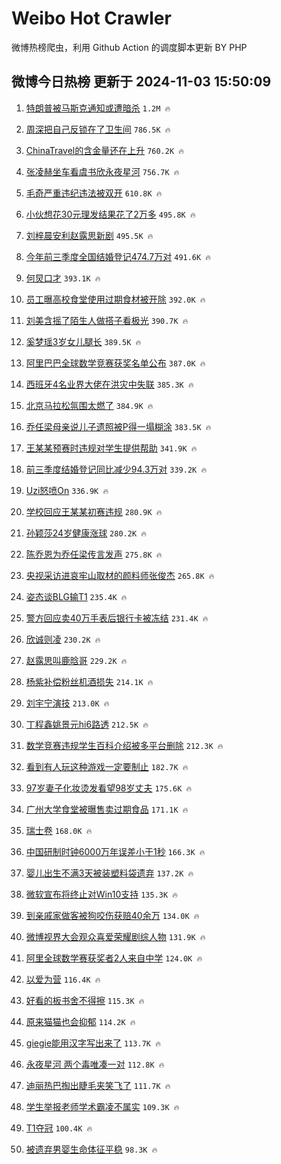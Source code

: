 # Weibo Hot Crawler 



微博热榜爬虫，利用 Github Action 的调度脚本更新 BY PHP 


## 微博今日热榜 更新于 2024-11-03 15:50:09 
1. [特朗普被马斯克通知或遭暗杀](https://s.weibo.com/weibo?q=%23%E7%89%B9%E6%9C%97%E6%99%AE%E8%A2%AB%E9%A9%AC%E6%96%AF%E5%85%8B%E9%80%9A%E7%9F%A5%E6%88%96%E9%81%AD%E6%9A%97%E6%9D%80%23&t=31&band_rank=1&Refer=top) `1.2M 🔥` 

1. [周深把自己反锁在了卫生间](https://s.weibo.com/weibo?q=%23%E5%91%A8%E6%B7%B1%E6%8A%8A%E8%87%AA%E5%B7%B1%E5%8F%8D%E9%94%81%E5%9C%A8%E4%BA%86%E5%8D%AB%E7%94%9F%E9%97%B4%23&t=31&band_rank=2&Refer=top) `786.5K 🔥` 

1. [ChinaTravel的含金量还在上升](https://s.weibo.com/weibo?q=%23ChinaTravel%E7%9A%84%E5%90%AB%E9%87%91%E9%87%8F%E8%BF%98%E5%9C%A8%E4%B8%8A%E5%8D%87%23&t=31&band_rank=3&Refer=top) `760.2K 🔥` 

1. [张凌赫坐车看虞书欣永夜星河](https://s.weibo.com/weibo?q=%23%E5%BC%A0%E5%87%8C%E8%B5%AB%E5%9D%90%E8%BD%A6%E7%9C%8B%E8%99%9E%E4%B9%A6%E6%AC%A3%E6%B0%B8%E5%A4%9C%E6%98%9F%E6%B2%B3%23&t=31&band_rank=4&Refer=top) `756.7K 🔥` 

1. [毛奇严重违纪违法被双开](https://s.weibo.com/weibo?q=%23%E6%AF%9B%E5%A5%87%E4%B8%A5%E9%87%8D%E8%BF%9D%E7%BA%AA%E8%BF%9D%E6%B3%95%E8%A2%AB%E5%8F%8C%E5%BC%80%23&t=31&band_rank=5&Refer=top) `610.8K 🔥` 

1. [小伙想花30元理发结果花了2万多](https://s.weibo.com/weibo?q=%23%E5%B0%8F%E4%BC%99%E6%83%B3%E8%8A%B130%E5%85%83%E7%90%86%E5%8F%91%E7%BB%93%E6%9E%9C%E8%8A%B1%E4%BA%862%E4%B8%87%E5%A4%9A%23&t=31&band_rank=6&Refer=top) `495.8K 🔥` 

1. [刘梓晨安利赵露思新剧](https://s.weibo.com/weibo?q=%23%E5%88%98%E6%A2%93%E6%99%A8%E5%AE%89%E5%88%A9%E8%B5%B5%E9%9C%B2%E6%80%9D%E6%96%B0%E5%89%A7%23&t=31&band_rank=7&Refer=top) `495.5K 🔥` 

1. [今年前三季度全国结婚登记474.7万对](https://s.weibo.com/weibo?q=%23%E4%BB%8A%E5%B9%B4%E5%89%8D%E4%B8%89%E5%AD%A3%E5%BA%A6%E5%85%A8%E5%9B%BD%E7%BB%93%E5%A9%9A%E7%99%BB%E8%AE%B0474.7%E4%B8%87%E5%AF%B9%23&t=31&band_rank=8&Refer=top) `491.6K 🔥` 

1. [何炅口才](https://s.weibo.com/weibo?q=%E4%BD%95%E7%82%85%E5%8F%A3%E6%89%8D&t=31&band_rank=9&Refer=top) `393.1K 🔥` 

1. [员工曝高校食堂使用过期食材被开除](https://s.weibo.com/weibo?q=%23%E5%91%98%E5%B7%A5%E6%9B%9D%E9%AB%98%E6%A0%A1%E9%A3%9F%E5%A0%82%E4%BD%BF%E7%94%A8%E8%BF%87%E6%9C%9F%E9%A3%9F%E6%9D%90%E8%A2%AB%E5%BC%80%E9%99%A4%23&t=31&band_rank=10&Refer=top) `392.0K 🔥` 

1. [刘美含摇了陌生人做搭子看极光](https://s.weibo.com/weibo?q=%E5%88%98%E7%BE%8E%E5%90%AB%E6%91%87%E4%BA%86%E9%99%8C%E7%94%9F%E4%BA%BA%E5%81%9A%E6%90%AD%E5%AD%90%E7%9C%8B%E6%9E%81%E5%85%89&t=31&band_rank=11&Refer=top) `390.7K 🔥` 

1. [奚梦瑶3岁女儿腿长](https://s.weibo.com/weibo?q=%23%E5%A5%9A%E6%A2%A6%E7%91%B63%E5%B2%81%E5%A5%B3%E5%84%BF%E8%85%BF%E9%95%BF%23&t=31&band_rank=12&Refer=top) `389.5K 🔥` 

1. [阿里巴巴全球数学竞赛获奖名单公布](https://s.weibo.com/weibo?q=%23%E9%98%BF%E9%87%8C%E5%B7%B4%E5%B7%B4%E5%85%A8%E7%90%83%E6%95%B0%E5%AD%A6%E7%AB%9E%E8%B5%9B%E8%8E%B7%E5%A5%96%E5%90%8D%E5%8D%95%E5%85%AC%E5%B8%83%23&t=31&band_rank=13&Refer=top) `387.0K 🔥` 

1. [西班牙4名业界大佬在洪灾中失联](https://s.weibo.com/weibo?q=%23%E8%A5%BF%E7%8F%AD%E7%89%994%E5%90%8D%E4%B8%9A%E7%95%8C%E5%A4%A7%E4%BD%AC%E5%9C%A8%E6%B4%AA%E7%81%BE%E4%B8%AD%E5%A4%B1%E8%81%94%23&t=31&band_rank=14&Refer=top) `385.3K 🔥` 

1. [北京马拉松氛围太燃了](https://s.weibo.com/weibo?q=%23%E5%8C%97%E4%BA%AC%E9%A9%AC%E6%8B%89%E6%9D%BE%E6%B0%9B%E5%9B%B4%E5%A4%AA%E7%87%83%E4%BA%86%23&t=31&band_rank=15&Refer=top) `384.9K 🔥` 

1. [乔任梁母亲说儿子遗照被P得一塌糊涂](https://s.weibo.com/weibo?q=%23%E4%B9%94%E4%BB%BB%E6%A2%81%E6%AF%8D%E4%BA%B2%E8%AF%B4%E5%84%BF%E5%AD%90%E9%81%97%E7%85%A7%E8%A2%ABP%E5%BE%97%E4%B8%80%E5%A1%8C%E7%B3%8A%E6%B6%82%23&t=31&band_rank=16&Refer=top) `383.5K 🔥` 

1. [王某某预赛时违规对学生提供帮助](https://s.weibo.com/weibo?q=%E7%8E%8B%E6%9F%90%E6%9F%90%E9%A2%84%E8%B5%9B%E6%97%B6%E8%BF%9D%E8%A7%84%E5%AF%B9%E5%AD%A6%E7%94%9F%E6%8F%90%E4%BE%9B%E5%B8%AE%E5%8A%A9&t=31&band_rank=17&Refer=top) `341.9K 🔥` 

1. [前三季度结婚登记同比减少94.3万对](https://s.weibo.com/weibo?q=%23%E5%89%8D%E4%B8%89%E5%AD%A3%E5%BA%A6%E7%BB%93%E5%A9%9A%E7%99%BB%E8%AE%B0%E5%90%8C%E6%AF%94%E5%87%8F%E5%B0%9194.3%E4%B8%87%E5%AF%B9%23&t=31&band_rank=18&Refer=top) `339.2K 🔥` 

1. [Uzi怒喷On](https://s.weibo.com/weibo?q=%23Uzi%E6%80%92%E5%96%B7On%23&t=31&band_rank=19&Refer=top) `336.9K 🔥` 

1. [学校回应王某某初赛违规](https://s.weibo.com/weibo?q=%E5%AD%A6%E6%A0%A1%E5%9B%9E%E5%BA%94%E7%8E%8B%E6%9F%90%E6%9F%90%E5%88%9D%E8%B5%9B%E8%BF%9D%E8%A7%84&t=31&band_rank=20&Refer=top) `280.9K 🔥` 

1. [孙颖莎24岁健康涨球](https://s.weibo.com/weibo?q=%23%E5%AD%99%E9%A2%96%E8%8E%8E24%E5%B2%81%E5%81%A5%E5%BA%B7%E6%B6%A8%E7%90%83%23&t=31&band_rank=21&Refer=top) `280.2K 🔥` 

1. [陈乔恩为乔任梁传言发声](https://s.weibo.com/weibo?q=%23%E9%99%88%E4%B9%94%E6%81%A9%E4%B8%BA%E4%B9%94%E4%BB%BB%E6%A2%81%E4%BC%A0%E8%A8%80%E5%8F%91%E5%A3%B0%23&t=31&band_rank=22&Refer=top) `275.8K 🔥` 

1. [央视采访进哀牢山取材的颜料师张俊杰](https://s.weibo.com/weibo?q=%23%E5%A4%AE%E8%A7%86%E9%87%87%E8%AE%BF%E8%BF%9B%E5%93%80%E7%89%A2%E5%B1%B1%E5%8F%96%E6%9D%90%E7%9A%84%E9%A2%9C%E6%96%99%E5%B8%88%E5%BC%A0%E4%BF%8A%E6%9D%B0%23&t=31&band_rank=23&Refer=top) `265.8K 🔥` 

1. [姿态谈BLG输T1](https://s.weibo.com/weibo?q=%23%E5%A7%BF%E6%80%81%E8%B0%88BLG%E8%BE%93T1%23&t=31&band_rank=24&Refer=top) `235.4K 🔥` 

1. [警方回应卖40万手表后银行卡被冻结](https://s.weibo.com/weibo?q=%23%E8%AD%A6%E6%96%B9%E5%9B%9E%E5%BA%94%E5%8D%9640%E4%B8%87%E6%89%8B%E8%A1%A8%E5%90%8E%E9%93%B6%E8%A1%8C%E5%8D%A1%E8%A2%AB%E5%86%BB%E7%BB%93%23&t=31&band_rank=25&Refer=top) `231.4K 🔥` 

1. [欣诚则凌](https://s.weibo.com/weibo?q=%E6%AC%A3%E8%AF%9A%E5%88%99%E5%87%8C&t=31&band_rank=26&Refer=top) `230.2K 🔥` 

1. [赵露思叫鹿晗哥](https://s.weibo.com/weibo?q=%23%E8%B5%B5%E9%9C%B2%E6%80%9D%E5%8F%AB%E9%B9%BF%E6%99%97%E5%93%A5%23&t=31&band_rank=27&Refer=top) `229.2K 🔥` 

1. [杨紫补偿粉丝机酒损失](https://s.weibo.com/weibo?q=%23%E6%9D%A8%E7%B4%AB%E8%A1%A5%E5%81%BF%E7%B2%89%E4%B8%9D%E6%9C%BA%E9%85%92%E6%8D%9F%E5%A4%B1%23&t=31&band_rank=28&Refer=top) `214.1K 🔥` 

1. [刘宇宁演技](https://s.weibo.com/weibo?q=%E5%88%98%E5%AE%87%E5%AE%81%E6%BC%94%E6%8A%80&t=31&band_rank=29&Refer=top) `213.0K 🔥` 

1. [丁程鑫姚景元hi6路透](https://s.weibo.com/weibo?q=%23%E4%B8%81%E7%A8%8B%E9%91%AB%E5%A7%9A%E6%99%AF%E5%85%83hi6%E8%B7%AF%E9%80%8F%23&t=31&band_rank=30&Refer=top) `212.5K 🔥` 

1. [数学竞赛违规学生百科介绍被多平台删除](https://s.weibo.com/weibo?q=%23%E6%95%B0%E5%AD%A6%E7%AB%9E%E8%B5%9B%E8%BF%9D%E8%A7%84%E5%AD%A6%E7%94%9F%E7%99%BE%E7%A7%91%E4%BB%8B%E7%BB%8D%E8%A2%AB%E5%A4%9A%E5%B9%B3%E5%8F%B0%E5%88%A0%E9%99%A4%23&t=31&band_rank=31&Refer=top) `212.3K 🔥` 

1. [看到有人玩这种游戏一定要制止](https://s.weibo.com/weibo?q=%23%E7%9C%8B%E5%88%B0%E6%9C%89%E4%BA%BA%E7%8E%A9%E8%BF%99%E7%A7%8D%E6%B8%B8%E6%88%8F%E4%B8%80%E5%AE%9A%E8%A6%81%E5%88%B6%E6%AD%A2%23&t=31&band_rank=32&Refer=top) `182.7K 🔥` 

1. [97岁妻子化妆烫发看望98岁丈夫](https://s.weibo.com/weibo?q=%2397%E5%B2%81%E5%A6%BB%E5%AD%90%E5%8C%96%E5%A6%86%E7%83%AB%E5%8F%91%E7%9C%8B%E6%9C%9B98%E5%B2%81%E4%B8%88%E5%A4%AB%23&t=31&band_rank=33&Refer=top) `175.6K 🔥` 

1. [广州大学食堂被曝售卖过期食品](https://s.weibo.com/weibo?q=%23%E5%B9%BF%E5%B7%9E%E5%A4%A7%E5%AD%A6%E9%A3%9F%E5%A0%82%E8%A2%AB%E6%9B%9D%E5%94%AE%E5%8D%96%E8%BF%87%E6%9C%9F%E9%A3%9F%E5%93%81%23&t=31&band_rank=34&Refer=top) `171.1K 🔥` 

1. [瑞士卷](https://s.weibo.com/weibo?q=%E7%91%9E%E5%A3%AB%E5%8D%B7&t=31&band_rank=35&Refer=top) `168.0K 🔥` 

1. [中国研制时钟6000万年误差小于1秒](https://s.weibo.com/weibo?q=%23%E4%B8%AD%E5%9B%BD%E7%A0%94%E5%88%B6%E6%97%B6%E9%92%9F6000%E4%B8%87%E5%B9%B4%E8%AF%AF%E5%B7%AE%E5%B0%8F%E4%BA%8E1%E7%A7%92%23&t=31&band_rank=36&Refer=top) `166.3K 🔥` 

1. [婴儿出生不满3天被装塑料袋遗弃](https://s.weibo.com/weibo?q=%23%E5%A9%B4%E5%84%BF%E5%87%BA%E7%94%9F%E4%B8%8D%E6%BB%A13%E5%A4%A9%E8%A2%AB%E8%A3%85%E5%A1%91%E6%96%99%E8%A2%8B%E9%81%97%E5%BC%83%23&t=31&band_rank=37&Refer=top) `137.2K 🔥` 

1. [微软宣布将终止对Win10支持](https://s.weibo.com/weibo?q=%23%E5%BE%AE%E8%BD%AF%E5%AE%A3%E5%B8%83%E5%B0%86%E7%BB%88%E6%AD%A2%E5%AF%B9Win10%E6%94%AF%E6%8C%81%23&t=31&band_rank=38&Refer=top) `135.3K 🔥` 

1. [到亲戚家做客被狗咬伤获赔40余万](https://s.weibo.com/weibo?q=%23%E5%88%B0%E4%BA%B2%E6%88%9A%E5%AE%B6%E5%81%9A%E5%AE%A2%E8%A2%AB%E7%8B%97%E5%92%AC%E4%BC%A4%E8%8E%B7%E8%B5%9440%E4%BD%99%E4%B8%87%23&t=31&band_rank=39&Refer=top) `134.0K 🔥` 

1. [微博视界大会观众喜爱荣耀剧综人物](https://s.weibo.com/weibo?q=%23%E5%BE%AE%E5%8D%9A%E8%A7%86%E7%95%8C%E5%A4%A7%E4%BC%9A%E8%A7%82%E4%BC%97%E5%96%9C%E7%88%B1%E8%8D%A3%E8%80%80%E5%89%A7%E7%BB%BC%E4%BA%BA%E7%89%A9%23&t=31&band_rank=40&Refer=top) `131.9K 🔥` 

1. [阿里全球数学赛获奖者2人来自中学](https://s.weibo.com/weibo?q=%23%E9%98%BF%E9%87%8C%E5%85%A8%E7%90%83%E6%95%B0%E5%AD%A6%E8%B5%9B%E8%8E%B7%E5%A5%96%E8%80%852%E4%BA%BA%E6%9D%A5%E8%87%AA%E4%B8%AD%E5%AD%A6%23&t=31&band_rank=41&Refer=top) `124.0K 🔥` 

1. [以爱为营](https://s.weibo.com/weibo?q=%E4%BB%A5%E7%88%B1%E4%B8%BA%E8%90%A5&t=31&band_rank=42&Refer=top) `116.4K 🔥` 

1. [好看的板书舍不得擦](https://s.weibo.com/weibo?q=%23%E5%A5%BD%E7%9C%8B%E7%9A%84%E6%9D%BF%E4%B9%A6%E8%88%8D%E4%B8%8D%E5%BE%97%E6%93%A6%23&t=31&band_rank=43&Refer=top) `115.3K 🔥` 

1. [原来猫猫也会抑郁](https://s.weibo.com/weibo?q=%23%E5%8E%9F%E6%9D%A5%E7%8C%AB%E7%8C%AB%E4%B9%9F%E4%BC%9A%E6%8A%91%E9%83%81%23&t=31&band_rank=44&Refer=top) `114.2K 🔥` 

1. [giegie能用汉字写出来了](https://s.weibo.com/weibo?q=giegie%E8%83%BD%E7%94%A8%E6%B1%89%E5%AD%97%E5%86%99%E5%87%BA%E6%9D%A5%E4%BA%86&t=31&band_rank=45&Refer=top) `113.7K 🔥` 

1. [永夜星河 两个毒唯凑一对](https://s.weibo.com/weibo?q=%E6%B0%B8%E5%A4%9C%E6%98%9F%E6%B2%B3%20%E4%B8%A4%E4%B8%AA%E6%AF%92%E5%94%AF%E5%87%91%E4%B8%80%E5%AF%B9&t=31&band_rank=46&Refer=top) `112.8K 🔥` 

1. [迪丽热巴掏出睫毛夹笑飞了](https://s.weibo.com/weibo?q=%E8%BF%AA%E4%B8%BD%E7%83%AD%E5%B7%B4%E6%8E%8F%E5%87%BA%E7%9D%AB%E6%AF%9B%E5%A4%B9%E7%AC%91%E9%A3%9E%E4%BA%86&t=31&band_rank=47&Refer=top) `111.7K 🔥` 

1. [学生举报老师学术霸凌不属实](https://s.weibo.com/weibo?q=%23%E5%AD%A6%E7%94%9F%E4%B8%BE%E6%8A%A5%E8%80%81%E5%B8%88%E5%AD%A6%E6%9C%AF%E9%9C%B8%E5%87%8C%E4%B8%8D%E5%B1%9E%E5%AE%9E%23&t=31&band_rank=48&Refer=top) `109.3K 🔥` 

1. [T1夺冠](https://s.weibo.com/weibo?q=T1%E5%A4%BA%E5%86%A0&t=31&band_rank=49&Refer=top) `100.4K 🔥` 

1. [被遗弃男婴生命体征平稳](https://s.weibo.com/weibo?q=%23%E8%A2%AB%E9%81%97%E5%BC%83%E7%94%B7%E5%A9%B4%E7%94%9F%E5%91%BD%E4%BD%93%E5%BE%81%E5%B9%B3%E7%A8%B3%23&t=31&band_rank=50&Refer=top) `98.3K 🔥` 

